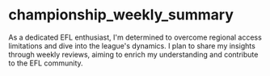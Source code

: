 # championship_weekly_summary
As a dedicated EFL enthusiast, I'm determined to overcome regional access limitations and dive into the league's dynamics. I plan to share my insights through weekly reviews, aiming to enrich my understanding and contribute to the EFL community.
